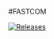 #FASTCOM

[![Releases](https://img.shields.io/github/release/Bardo91/fastcom.svg)](https://github.com/bardo91/fastcom/releases)
